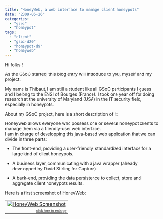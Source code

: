 ```yaml
---
title: "HoneyWeb, a web interface to manage client honeypots"
date: "2009-05-26"
categories: 
  - "gsoc"
  - "honeypot"
tags: 
  - "client"
  - "gsoc-d20"
  - "honeypot-d9"
  - "honeyweb"
---
```


Hi folks !  
  
As the GSoC started, this blog entry will introduce to you, myself and my project.

  

My name is Thibaut, I am still a student like all GSoC participants I guess and I belong to the ENSI of Bourges (France). I took one year off for doing research at the university of Maryland (USA) in the IT security field, especially in honeypots.

  

About my GSoC project, here is a short description of it:  
  
Honeyweb allows everyone who possess one or several honeypot clients to manage them via a friendly-user web interface.  
I am in charge of developping this java-based web application that we can divide in three parts:

  

  
- The front-end, providing a user-friendly, standardized interface for a large kind of client honeypots.
  
- A business layer, communicating with a java wrapper (already developped by David Stirling for Capture).
  
- A back-end, providing the data persistence to collect, store and aggregate client honeypots results.
  

  

Here is a first screenshot of HoneyWeb:

  

  
  
  
  
  
  
  
  
  
  

<table style="width: auto;" border="0"><tbody><tr><td><a href="http://picasaweb.google.com/lh/photo/rypUCztjzLJKlY6FVNQfhw?feat=embedwebsite"><img src="images/honeyweb.png" alt="HoneyWeb Screenshot"></a></td></tr><tr><td style="font-family:arial,sans-serif; font-size:11px; text-align:right"><a href="http://picasaweb.google.com/Thibaut.Gadiolet/Honeyweb?feat=embedwebsite">click here to enlarge</a></td></tr></tbody></table>
